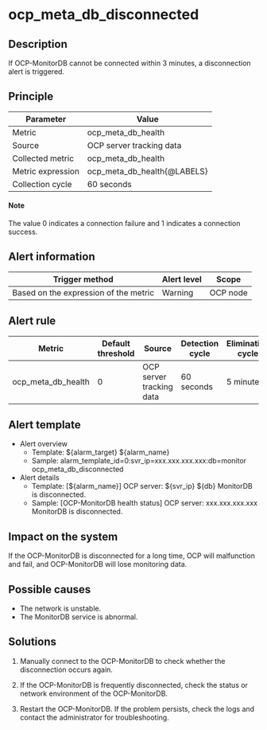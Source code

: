 # ocp_meta_db_disconnected

## Description

If OCP-MonitorDB cannot be connected within 3 minutes, a disconnection alert is triggered.

## Principle

| Parameter | Value |
|------|------|
| Metric | ocp_meta_db_health |
| Source | OCP server tracking data |
| Collected metric | ocp_meta_db_health |
| Metric expression | ocp_meta_db_health{@LABELS} |
| Collection cycle | 60 seconds |

 <main id="explain" type='alert'>
 <h4>Note</h4>
 <p>The value 0 indicates a connection failure and 1 indicates a connection success. </p>
 </main>

## Alert information

| Trigger method | Alert level | Scope |
|------|------|----|
| Based on the expression of the metric | Warning | OCP node |

## Alert rule

| Metric | Default threshold | Source | Detection cycle | Elimination cycle |
|-----|-----|-----|-----|-----|
| ocp_meta_db_health | 0 | OCP server tracking data | 60 seconds | 5 minutes |

## Alert template

* Alert overview
  * Template: ${alarm_target} ${alarm_name}
  * Sample: alarm_template_id=0:svr_ip=xxx.xxx.xxx.xxx:db=monitor ocp_meta_db_disconnected
* Alert details
  * Template: [${alarm_name}] OCP server: ${svr_ip} ${db} MonitorDB is disconnected.
  * Sample: [OCP-MonitorDB health status] OCP server: xxx.xxx.xxx.xxx MonitorDB is disconnected.

## Impact on the system

If the OCP-MonitorDB is disconnected for a long time, OCP will malfunction and fail, and OCP-MonitorDB will lose monitoring data.

## Possible causes

* The network is unstable.
* The MonitorDB service is abnormal.

## Solutions

1. Manually connect to the OCP-MonitorDB to check whether the disconnection occurs again.

2. If the OCP-MonitorDB is frequently disconnected, check the status or network environment of the OCP-MonitorDB.

3. Restart the OCP-MonitorDB. If the problem persists, check the logs and contact the administrator for troubleshooting.
